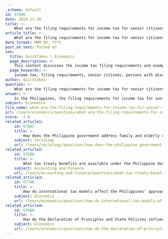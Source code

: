 ```yaml
---
_schema: default
id: 67686
date: 2024-11-30
title: >-
    What are the filing requirements for income tax for senior citizens, PWDs, and solo parents in the Philippines?
article_title: >-
    What are the filing requirements for income tax for senior citizens, PWDs, and solo parents in the Philippines?
date_format: MMM DD, YYYY
post_on_text: Posted on
seo:
  title: QuickTakes | Economics
  page_description: >-
    This content discusses the income tax filing requirements and exemptions for senior citizens, persons with disabilities (PWDs), and solo parents in the Philippines, based on relevant laws and regulations.
  page_keywords: >-
    income tax, filing requirements, senior citizens, persons with disabilities, PWDs, solo parents, tax exemptions, Philippines, Bureau of Internal Revenue, VAT exemptions, Solo Parents Welfare Act, Republic Act No. 9994, Republic Act No. 10754, Republic Act No. 8972, Republic Act No. 11861
author: QuickTakes
question: >-
    What are the filing requirements for income tax for senior citizens, PWDs, and solo parents in the Philippines?
answer: >-
    In the Philippines, the filing requirements for income tax for senior citizens, persons with disabilities (PWDs), and solo parents are influenced by various laws and regulations aimed at providing them with tax relief and exemptions.\n\n1. **Senior Citizens**: Under the proposed House Bill No. 8832, senior citizens may be exempt from paying income taxes. The current framework under the National Internal Revenue Code, as amended by the Expanded Senior Citizens Act of 2010 (Republic Act No. 9994), provides that senior citizens are entitled to certain tax exemptions. They may also benefit from VAT exemptions and discounts on specific goods and services. To qualify for these exemptions, senior citizens must be Filipino citizens residing in the Philippines.\n\n2. **Persons with Disabilities (PWDs)**: Similar to senior citizens, PWDs are entitled to income tax exemptions under Republic Act No. 10754. This law provides that PWDs can benefit from a 20% discount and exemption from VAT on certain goods and services. To avail of these tax exemptions, PWDs must also be Filipino citizens, residing in the Philippines, and have a recognized disability.\n\n3. **Solo Parents**: The Solo Parents Welfare Act (Republic Act No. 8972) and its amendment, the Expanded Solo Parents Welfare Act (Republic Act No. 11861), provide various benefits to solo parents, including tax exemptions. Solo parents must present their Solo Parent ID to avail of these benefits. If a solo parent’s status changes (e.g., they marry or live with a partner), their benefits may be terminated.\n\nIn summary, while senior citizens and PWDs are generally exempt from income tax under specific laws, solo parents also receive tax benefits, provided they meet the necessary requirements and present the appropriate documentation. It is essential for these individuals to stay informed about the latest regulations and ensure compliance with the filing requirements set by the Bureau of Internal Revenue (BIR) in the Philippines.
subject: Economics
file_name: what-are-the-filing-requirements-for-income-tax-for-senior-citizens-pwds-and-solo-parents-in-the-philippines.md
url: /learn/economics/questions/what-are-the-filing-requirements-for-income-tax-for-senior-citizens-pwds-and-solo-parents-in-the-philippines
score: -1.0
related_article1:
    id: 67682
    title: >-
        How does the Philippine government address family and elderly care in its policies?
    subject: Sociology
    url: /learn/sociology/questions/how-does-the-philippine-government-address-family-and-elderly-care-in-its-policies
related_article2:
    id: 67696
    title: >-
        What tax treaty benefits are available under the Philippine double taxation agreements?
    subject: Accounting and Finance
    url: /learn/accounting-and-finance/questions/what-tax-treaty-benefits-are-available-under-the-philippine-double-taxation-agreements
related_article3:
    id: 67706
    title: >-
        How do international tax models affect the Philippines' approach to taxation?
    subject: Economics
    url: /learn/economics/questions/how-do-international-tax-models-affect-the-philippines-approach-to-taxation
related_article4:
    id: 67680
    title: >-
        How do the Declaration of Principles and State Policies influence economic development in the Philippines?
    subject: Economics
    url: /learn/economics/questions/how-do-the-declaration-of-principles-and-state-policies-influence-economic-development-in-the-philippines
---
```


&nbsp;